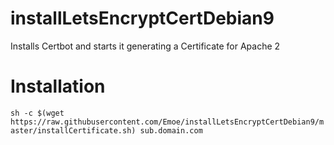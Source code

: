 # installLetsEncryptCertDebian9
Installs Certbot and starts it generating a Certificate for Apache 2

# Installation
`sh -c $(wget https://raw.githubusercontent.com/Emoe/installLetsEncryptCertDebian9/master/installCertificate.sh) sub.domain.com`
